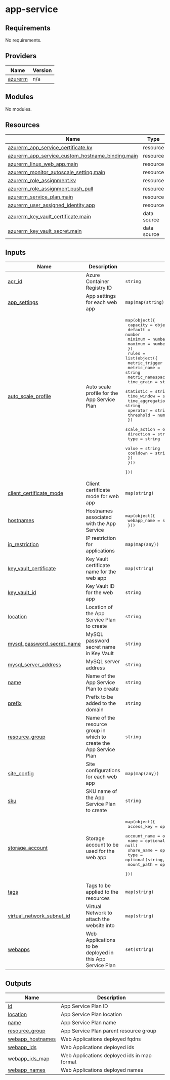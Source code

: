 # app-service

<!-- BEGINNING OF PRE-COMMIT-TERRAFORM DOCS HOOK -->
## Requirements

No requirements.

## Providers

| Name | Version |
|------|---------|
| <a name="provider_azurerm"></a> [azurerm](#provider\_azurerm) | n/a |

## Modules

No modules.

## Resources

| Name | Type |
|------|------|
| [azurerm_app_service_certificate.kv](https://registry.terraform.io/providers/hashicorp/azurerm/latest/docs/resources/app_service_certificate) | resource |
| [azurerm_app_service_custom_hostname_binding.main](https://registry.terraform.io/providers/hashicorp/azurerm/latest/docs/resources/app_service_custom_hostname_binding) | resource |
| [azurerm_linux_web_app.main](https://registry.terraform.io/providers/hashicorp/azurerm/latest/docs/resources/linux_web_app) | resource |
| [azurerm_monitor_autoscale_setting.main](https://registry.terraform.io/providers/hashicorp/azurerm/latest/docs/resources/monitor_autoscale_setting) | resource |
| [azurerm_role_assignment.kv](https://registry.terraform.io/providers/hashicorp/azurerm/latest/docs/resources/role_assignment) | resource |
| [azurerm_role_assignment.push_pull](https://registry.terraform.io/providers/hashicorp/azurerm/latest/docs/resources/role_assignment) | resource |
| [azurerm_service_plan.main](https://registry.terraform.io/providers/hashicorp/azurerm/latest/docs/resources/service_plan) | resource |
| [azurerm_user_assigned_identity.app](https://registry.terraform.io/providers/hashicorp/azurerm/latest/docs/resources/user_assigned_identity) | resource |
| [azurerm_key_vault_certificate.main](https://registry.terraform.io/providers/hashicorp/azurerm/latest/docs/data-sources/key_vault_certificate) | data source |
| [azurerm_key_vault_secret.main](https://registry.terraform.io/providers/hashicorp/azurerm/latest/docs/data-sources/key_vault_secret) | data source |

## Inputs

| Name | Description | Type | Default | Required |
|------|-------------|------|---------|:--------:|
| <a name="input_acr_id"></a> [acr\_id](#input\_acr\_id) | Azure Container Registry ID | `string` | `""` | no |
| <a name="input_app_settings"></a> [app\_settings](#input\_app\_settings) | App settings for each web app | `map(map(string))` | `{}` | no |
| <a name="input_auto_scale_profile"></a> [auto\_scale\_profile](#input\_auto\_scale\_profile) | Auto scale profile for the App Service Plan | <pre>map(object({<br/>    capacity = object({<br/>      default = number<br/>      minimum = number<br/>      maximum = number<br/>    })<br/>    rules = list(object({<br/>      metric_trigger = object({<br/>        metric_name      = string<br/>        metric_namespace = string<br/>        time_grain       = string<br/>        statistic        = string<br/>        time_window      = string<br/>        time_aggregation = string<br/>        operator         = string<br/>        threshold        = number<br/>      })<br/>      scale_action = object({<br/>        direction = string<br/>        type      = string<br/>        value     = string<br/>        cooldown  = string<br/>      })<br/>    }))<br/>  }))</pre> | `{}` | no |
| <a name="input_client_certificate_mode"></a> [client\_certificate\_mode](#input\_client\_certificate\_mode) | Client certificate mode for web app | `map(string)` | n/a | yes |
| <a name="input_hostnames"></a> [hostnames](#input\_hostnames) | Hostnames associated with the App Service | <pre>map(object({<br/>    webapp_name = string<br/>  }))</pre> | `{}` | no |
| <a name="input_ip_restriction"></a> [ip\_restriction](#input\_ip\_restriction) | IP restriction for applications | `map(map(any))` | `{}` | no |
| <a name="input_key_vault_certificate"></a> [key\_vault\_certificate](#input\_key\_vault\_certificate) | Key Vault certificate name for the web app | `map(string)` | `{}` | no |
| <a name="input_key_vault_id"></a> [key\_vault\_id](#input\_key\_vault\_id) | Key Vault ID for the web app | `string` | n/a | yes |
| <a name="input_location"></a> [location](#input\_location) | Location of the App Service Plan to create | `string` | n/a | yes |
| <a name="input_mysql_password_secret_name"></a> [mysql\_password\_secret\_name](#input\_mysql\_password\_secret\_name) | MySQL password secret name in Key Vault | `string` | `""` | no |
| <a name="input_mysql_server_address"></a> [mysql\_server\_address](#input\_mysql\_server\_address) | MySQL server address | `string` | `""` | no |
| <a name="input_name"></a> [name](#input\_name) | Name of the App Service Plan to create | `string` | n/a | yes |
| <a name="input_prefix"></a> [prefix](#input\_prefix) | Prefix to be added to the domain | `string` | `""` | no |
| <a name="input_resource_group"></a> [resource\_group](#input\_resource\_group) | Name of the resource group in which to create the App Service Plan | `string` | n/a | yes |
| <a name="input_site_config"></a> [site\_config](#input\_site\_config) | Site configurations for each web app | `map(map(any))` | `{}` | no |
| <a name="input_sku"></a> [sku](#input\_sku) | SKU name of the App Service Plan to create | `string` | `"P0v3"` | no |
| <a name="input_storage_account"></a> [storage\_account](#input\_storage\_account) | Storage account to be used for the web app | <pre>map(object({<br/>    access_key   = optional(string, null)<br/>    account_name = optional(string, null)<br/>    name         = optional(string, null)<br/>    share_name   = optional(string, null)<br/>    type         = optional(string, null)<br/>    mount_path   = optional(string, null)<br/>  }))</pre> | `{}` | no |
| <a name="input_tags"></a> [tags](#input\_tags) | Tags to be applied to the resources | `map(string)` | `{}` | no |
| <a name="input_virtual_network_subnet_id"></a> [virtual\_network\_subnet\_id](#input\_virtual\_network\_subnet\_id) | Virtual Network to attach the website into | `map(string)` | `{}` | no |
| <a name="input_webapps"></a> [webapps](#input\_webapps) | Web Applications to be deployed in this App Service Plan | `set(string)` | n/a | yes |

## Outputs

| Name | Description |
|------|-------------|
| <a name="output_id"></a> [id](#output\_id) | App Service Plan ID |
| <a name="output_location"></a> [location](#output\_location) | App Service Plan location |
| <a name="output_name"></a> [name](#output\_name) | App Service Plan name |
| <a name="output_resource_group"></a> [resource\_group](#output\_resource\_group) | App Service Plan parent resource group |
| <a name="output_webapp_hostnames"></a> [webapp\_hostnames](#output\_webapp\_hostnames) | Web Applications deployed fqdns |
| <a name="output_webapp_ids"></a> [webapp\_ids](#output\_webapp\_ids) | Web Applications deployed ids |
| <a name="output_webapp_ids_map"></a> [webapp\_ids\_map](#output\_webapp\_ids\_map) | Web Applications deployed ids in map format |
| <a name="output_webapp_names"></a> [webapp\_names](#output\_webapp\_names) | Web Applications deployed names |
<!-- END OF PRE-COMMIT-TERRAFORM DOCS HOOK -->

